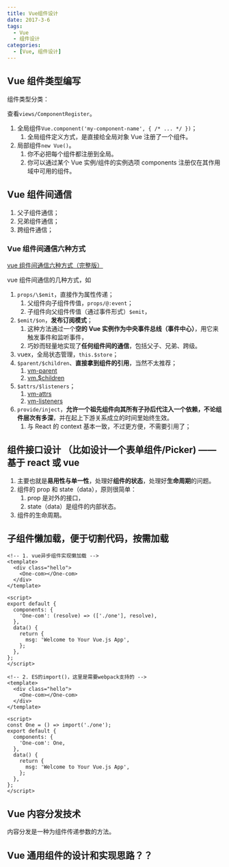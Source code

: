```yaml
---
title: Vue组件设计
date: 2017-3-6
tags:
  - Vue
  - 组件设计
categories:
  - [Vue, 组件设计]
---
```


## Vue 组件类型编写

组件类型分类：

查看`views/ComponentRegister`。

1. 全局组件`Vue.component('my-component-name', { /* ... */ })`；
   1. 全局组件定义方式，是直接给全局对象 Vue 注册了一个组件。
2. 局部组件`new Vue()`。
   1. 你不必把每个组件都注册到全局。
   2. 你可以通过某个 Vue 实例/组件的实例选项 components 注册仅在其作用域中可用的组件。

## Vue 组件间通信

1. 父子组件通信；
2. 兄弟组件通信；
3. 跨组件通信；

### Vue 组件间通信六种方式

[vue 组件间通信六种方式（完整版）](https://segmentfault.com/a/1190000019208626?utm_source=tag-newest)

vue 组件间通信的几种方式，如

1. `props/\$emit`，直接作为属性传递；
   1. 父组件向子组件传值，`props/@:event`；
   2. 子组件向父组件传值（通过事件形式）`$emit`，
2. `$emit/$on`，**发布订阅模式**；
   1. 这种方法通过一个**空的 Vue 实例作为中央事件总线（事件中心）**，用它来触发事件和监听事件，
   2. 巧妙而轻量地实现了**任何组件间的通信**，包括父子、兄弟、跨级。
3. vuex，全局状态管理，`this.$store`；
4. `$parent/$children`、**直接拿到组件的引用**，当然不太推荐；
   1. [vm-parent](https://cn.vuejs.org/v2/api/#vm-parent)
   2. [vm.\$children](https://cn.vuejs.org/v2/api/#vm-children)
5. `$attrs/$listeners`；
   1. [vm-attrs](https://cn.vuejs.org/v2/api/#vm-attrs)
   2. [vm-listeners](https://cn.vuejs.org/v2/api/#vm-listeners)
6. `provide/inject`，**允许一个祖先组件向其所有子孙后代注入一个依赖，不论组件层次有多深**，并在起上下游关系成立的时间里始终生效。
   1. 与 React 的 context 基本一致，不过更方便，不需要引用了；

## 组件接口设计 （比如设计一个表单组件/Picker) —— 基于 react 或 vue

1. 主要也就是**易用性与单一性**，处理好**组件的状态**，处理好**生命周期**的问题。
2. 组件的 prop 和 state（data），原则很简单：
   1. prop 是对外的接口，
   2. state（data）是组件的内部状态。
3. 组件的生命周期。

## 子组件懒加载，便于切割代码，按需加载

```vue
<!-- 1. vue异步组件实现懒加载 -->
<template>
  <div class="hello">
    <One-com></One-com>
  </div>
</template>

<script>
export default {
  components: {
    'One-com': (resolve) => (['./one'], resolve),
  },
  data() {
    return {
      msg: 'Welcome to Your Vue.js App',
    };
  },
};
</script>

<!-- 2. ES的import()，这里是需要webpack支持的 -->
<template>
  <div class="hello">
    <One-com></One-com>
  </div>
</template>

<script>
const One = () => import('./one');
export default {
  components: {
    'One-com': One,
  },
  data() {
    return {
      msg: 'Welcome to Your Vue.js App',
    };
  },
};
</script>
```

## Vue 内容分发技术

内容分发是一种为组件传递参数的方法。

## Vue 通用组件的设计和实现思路？？
